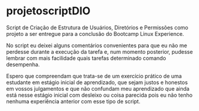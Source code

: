 # projetoscriptDIO
Script de Criação de Estrutura de Usuários, Diretórios e Permissões como projeto a ser entregue para a conclusão do Bootcamp Linux Experience.

No script eu deixei alguns comentários convenientes para que eu não me perdesse durante a execução da tarefa e, num momento posterior, pudesse lembrar com mais facilidade quais tarefas determinado comando desempenha. 

Espero que compreendam que trata-se de um exercício prático de uma estudante em estágio inicial de aprendizado, que sejam justos e honestos em vossos julgamentos e que não confundam meu aprendizado que ainda está nesse estágio inicial com desleixo ou coisa parecida pois eu não tenho nenhuma experiência anterior com esse tipo de script.
